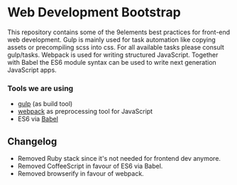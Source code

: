 # Web Development Bootstrap

This repository contains some of the 9elements best practices for front-end web development.
Gulp is mainly used for task automation like copying assets or precompiling scss into css. For all
available tasks please consult gulp/tasks. Webpack is used for writing structured JavaScript.
Together with Babel the ES6 module syntax can be used to write next generation JavaScript apps.

### Tools we are using

  - [gulp](http://gulpjs.com/) (as build tool)
  - [webpack](http://webpack.github.io/) as preprocessing tool for JavaScript
  - ES6 via [Babel](https://babeljs.io/)

## Changelog

  - Removed Ruby stack since it's not needed for frontend dev anymore.
  - Removed CoffeeScript in favour of ES6 via Babel.
  - Removed browserify in favour of webpack.

